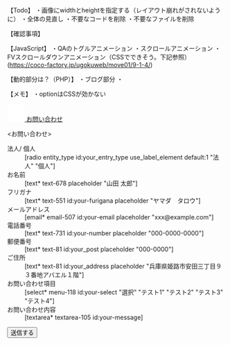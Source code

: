 <!-- 後で消す -->
【Todo】
・画像にwidthとheightを指定する（レイアウト崩れがされないように）
・全体の見直し
・不要なコードを削除
・不要なファイルを削除



【確認事項】



【JavaScript】
・QAのトグルアニメーション
・スクロールアニメーション
・FVスクロールダウンアニメーション（CSSでできそう。下記参照）
(https://coco-factory.jp/ugokuweb/move01/9-1-4/)

【動的部分は？（PHP）】
・ブログ部分
・

【メモ】
・optionはCSSが効かない
<!-- 後で消すここまで -->

<components>
<a href="#" class="btn">
    <img src="./images/arc-icon-mail.png" alt="メールアイコン" class="btn__icon">
    <span class="btn__text">お問い合わせ</span>
</a>


<お問い合わせ>
<form action="" class="contact-form">
 <dl class="contact-form__dl">
  <div class="contact-form__row">
   <div class="contact-form__label"><label for="your-entity_type">法人/ 個人</label></div>
   <div class="contact-form__radio">
    <dd class="contact-form__input contact-form__input--radio">
[radio entity_type id:your_entry_type use_label_element default:1 "法人" "個人"]
    </dd>
   </div>
  </div>
  <div class="contact-form__row">
   <div class="contact-form__label"><label for="your-name">お名前<span class="require-label"></span></label></div>
   <dd class="contact-form__input">
[text* text-678 placeholder "山田 太郎"]
   </dd>
  </div>
  <div class="contact-form__row">
   <div class="contact-form__label"><label for="your-furigana">フリガナ<span class="require-label"></span></label></div>
   <dd class="contact-form__input">
[text* text-551 id:your-furigana placeholder "ヤマダ　タロウ"]
   </dd>
  </div>
  <div class="contact-form__row">
   <div class="contact-form__label"><label for="your-email">メールアドレス<span class="require-label"></span></label></div>
   <dd class="contact-form__input">
[email* email-507 id:your-email placeholder "xxx@example.com"]
   </dd>
  </div>
  <div class="contact-form__row">
   <div class="contact-form__label"><label for="your-number">電話番号<span class="require-label"></span></label></div>
   <dd class="contact-form__input">
[text* text-731 id:your-number placeholder "000-0000-0000"]
   </dd>
  </div>
  <div class="contact-form__row">
   <div class="contact-form__label"><label for="your-zip">郵便番号<span class="require-label"></span></label></div>
   <dd class="contact-form__input">
[text* text-81 id:your_post placeholder "000-0000"]
   </dd>
  </div>
  <div class="contact-form__row">
   <div class="contact-form__label"><label for="your-address">ご住所<span class="require-label"></span></label></div>
   <dd class="contact-form__input">
[text* text-81 id:your_address placeholder "兵庫県姫路市安田三丁目９３番地アバエル１階"]
   </dd>
  </div>
  <div class="contact-form__row">
   <div class="contact-form__label"><label for="your-item">お問い合わせ項目</label></div>
   <dd class="contact-form__input">
[select* menu-118 id:your-select "選択" "テスト1" "テスト2" "テスト3" "テスト4"]
   </dd>
  </div>
  <div class="contact-form__row">
   <dt class="contact-form__label"><label for="your-message">お問い合わせ内容<span class="require-label"></span></label></dt>
   <dd class="contact-form__input">
[textarea* textarea-105 id:your-message]
   </dd>
  </div> 
 </dl>
 <div class="contact-form__submit">
  <input type="submit" value="送信する">
 </div>
</form>

<!-- <form action="" class="contact-form">
            <dl class="contact-form__dl">
                <div class="contact-form__row">
                    <dt class="contact-form__label"><label for="your-entity_type">法人/ 個人</label></dt>
                    <div class="contact-form__radio">
                        <dd class="contact-form__input contact-form__input--radio">
                            <input id="corporate" name="entity_type" type="radio">
                            <p class="contact-form__radioLabel">法人</p>
                        </dd>
                        <dd class="contact-form__input contact-form__input--radio">
                            <input id="individual" name="entity_type" type="radio">
                            <p class="contact-form__radioLabel">個人</p>
                        </dd>
                    </div>
                </div>
                <div class="contact-form__row">
                    <dt class="contact-form__label"><label for="your-name">お名前<span class="require-label"></span></label></dt>
                    <dd class="contact-form__input">
                        <input id="your-name" type="text" placeholder="山田 太郎" required>
                    </dd>
                </div>
                <div class="contact-form__row">
                    <dt class="contact-form__label"><label for="your-furigana">フリガナ<span class="require-label"></span></label></dt>
                    <dd class="contact-form__input">
                        <input id="your-furigana" type="text" placeholder="ヤマダ タロウ" required>
                    </dd>
                </div>
                <div class="contact-form__row">
                    <dt class="contact-form__label"><label for="your-email">メールアドレス<span
                                class="require-label"></span></label></dt>
                    <dd class="contact-form__input"><input id="your-email" type="email"
                            placeholder="xxx@example.com" required></dd>
                </div>
                <div class="contact-form__row">
                    <dt class="contact-form__label"><label for="your-number">電話番号<span
                                class="require-label"></span></label></dt>
                    <dd class="contact-form__input"><input id="your-number" type="text"
                            placeholder="000-0000-000" required></dd>
                </div>
                <div class="contact-form__row">
                    <dt class="contact-form__label"><label for="your-zip">郵便番号<span class="require-label"></span></label></dt>
                    <dd class="contact-form__input">
                        <input id="your-zip" type="text" placeholder="山田 太郎" maxlength="7" required>
                    </dd>
                </div>
                <div class="contact-form__row">
                    <dt class="contact-form__label"><label for="your-address">ご住所<span class="require-label"></span></label></dt>
                    <dd class="contact-form__input">
                        <input id="address" type="text" placeholder="兵庫県姫路市安田三丁目９３番地アバエル１階" readonly>
                    </dd>
                </div>
                <div class="contact-form__row">
                    <dt class="contact-form__label"><label for="your-item">お問い合わせ項目</label></dt>
                    <dd class="contact-form__input">
                        <select class="contact-form__select" name="example" onchange="changeColor(this)">
                            <option class="contact-form__option" value="" disabled selected hidden>選択してください</option>
                            <option class="contact-form__option" value="相続">相続</option>
                            <option class="contact-form__option" value="遺言">遺言</option>
                            <option class="contact-form__option" value="終活">終活</option>
                            <option class="contact-form__option" value="税金">税金</option>
                            <option class="contact-form__option" value="お知らせ">お知らせ</option>
                            <option class="contact-form__option" value="家族信託">家族信託</option>
                            <option class="contact-form__option" value="その他">その他</option>
                        </select>
                    </dd>
                </div>
                <div class="contact-form__row">
                    <dt class="contact-form__label"><label for="your-message">お問い合わせ内容<span
                                class="require-label"></span></label></dt>
                    <dd class="contact-form__input">
                        <textarea name="your-message" id="your-message" placeholder="ご自由にご記入ください"></textarea>
                    </dd>
                </div> 
            </dl>
            <div class="contact-form__submit">
                <input type="submit" value="送信する">
            </div>
        </form> -->